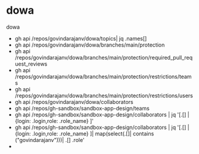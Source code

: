 # dowa
dowa

- gh api /repos/govindarajanv/dowa/topics| jq .names[]
- gh api /repos/govindarajanv/dowa/branches/main/protection
- gh api /repos/govindarajanv/dowa/branches/main/protection/required_pull_request_reviews
- gh api /repos/govindarajanv/dowa/branches/main/protection/restrictions/teams
- gh api /repos/govindarajanv/dowa/branches/main/protection/restrictions/users
- gh api /repos/govindarajanv/dowa/collaborators
- gh api /repos/gh-sandbox/sandbox-app-design/teams
- gh api /repos/gh-sandbox/sandbox-app-design/collaborators | jq '[.[] | {login: .login,role: .role_name} ]'
- gh api /repos/gh-sandbox/sandbox-app-design/collaborators | jq '[.[] | {login: .login,role: .role_name} ]| map(select(.[]| contains ("govindarajanv")))| .[] .role'
- 
